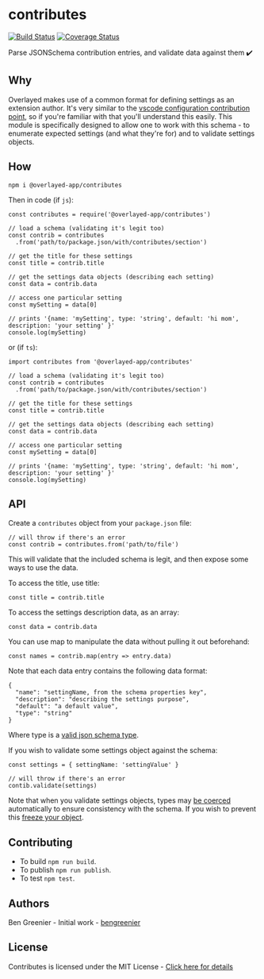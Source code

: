 # contributes

[![Build Status](https://travis-ci.org/overlayed-app/contributes.svg?branch=master)](https://travis-ci.org/overlayed-app/contributes)
[![Coverage Status](https://coveralls.io/repos/github/overlayed-app/contributes/badge.svg?branch=master)](https://coveralls.io/github/overlayed-app/contributes?branch=master)

Parse JSONSchema contribution entries, and validate data against them ✔️ 

## Why

Overlayed makes use of a common format for defining settings as an extension author. It's very similar to the [vscode configuration contribution point](https://code.visualstudio.com/docs/extensionAPI/extension-points#_contributesconfiguration), so if you're familiar with that you'll understand this easily. This module is specifically designed to allow one to work with this schema - to enumerate expected settings (and what they're for) and to validate settings objects.

## How

`npm i @overlayed-app/contributes`

Then in code (if `js`):

```
const contributes = require('@overlayed-app/contributes')

// load a schema (validating it's legit too)
const contrib = contributes
  .from('path/to/package.json/with/contributes/section')

// get the title for these settings
const title = contrib.title 

// get the settings data objects (describing each setting)
const data = contrib.data

// access one particular setting
const mySetting = data[0]

// prints '{name: 'mySetting', type: 'string', default: 'hi mom', description: 'your setting' }'
console.log(mySetting)
```

or (if `ts`):

```
import contributes from '@overlayed-app/contributes'

// load a schema (validating it's legit too)
const contrib = contributes
  .from('path/to/package.json/with/contributes/section')

// get the title for these settings
const title = contrib.title 

// get the settings data objects (describing each setting)
const data = contrib.data

// access one particular setting
const mySetting = data[0]

// prints '{name: 'mySetting', type: 'string', default: 'hi mom', description: 'your setting' }'
console.log(mySetting)
```

## API

Create a `contributes` object from your `package.json` file:

```
// will throw if there's an error
const contrib = contributes.from('path/to/file')
```

This will validate that the included schema is legit, and then expose some ways to use the data.

To access the title, use title:

```
const title = contrib.title
```

To access the settings description data, as an array:

```
const data = contrib.data
```

You can use map to manipulate the data without pulling it out beforehand:

```
const names = contrib.map(entry => entry.data)
```

Note that each data entry contains the following data format:

```
{
  "name": "settingName, from the schema properties key",
  "description": "describing the settings purpose",
  "default": "a default value",
  "type": "string"
}
```

Where type is a [valid json schema type](https://github.com/epoberezkin/ajv/blob/master/KEYWORDS.md#type).

If you wish to validate some settings object against the schema:

```
const settings = { settingName: 'settingValue' }

// will throw if there's an error
contib.validate(settings)
```

Note that when you validate settings objects, types may [be coerced](https://github.com/epoberezkin/ajv/blob/master/COERCION.md) automatically to ensure consistency with the schema. If you wish to prevent this [freeze your object](https://developer.mozilla.org/en-US/docs/Web/JavaScript/Reference/Global_Objects/Object/freeze).

## Contributing

+ To build `npm run build`.
+ To publish `npm run publish`.
+ To test `npm test`.

## Authors

Ben Greenier - Initial work - [bengreenier](https://github.com/bengreenier)

## License

Contributes is licensed under the MIT License - [Click here for details](https://github.com/overlayed-app/contributes/blob/master/LICENSE)